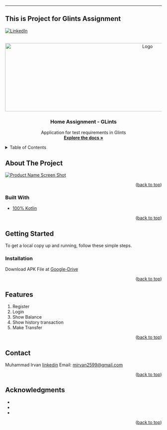 -----------------------
This is Project for Glints Assignment
-------------------------------------
<div id="top"></div>

[![LinkedIn][linkedin-shield]][linkedin-url]



<!-- PROJECT LOGO -->
<br />
<div align="center">
  <a href="https://www.ocbcnisp.com/">
    <img src="https://upload.wikimedia.org/wikipedia/commons/thumb/5/54/OCBC_Bank_logo.png/1200px-OCBC_Bank_logo.png" alt="Logo" width="900" height="220">
  </a>

<h3 align="center">Home Assignment - GLints</h3>

  <p align="center">
    Application for test requirements in Glints
    <br />
    <a href="https://github.com/mirvn/HomeAssignment_Glints"><strong>Explore the docs »</strong></a>
    <br />
  </p>
</div>


<!-- TABLE OF CONTENTS -->
<details>
  <summary>Table of Contents</summary>
  <ol>
    <li>
      <a href="#about-the-project">About The Project</a>
      <ul>
        <li><a href="#built-with">Built With</a></li>
      </ul>
    </li>
    <li>
      <a href="#getting-started">Getting Started</a>
      <ul>
        <li><a href="#prerequisites">Prerequisites</a></li>
        <li><a href="#installation">Installation</a></li>
      </ul>
    </li>
    <li><a href="#usage">Usage</a></li>
    <li><a href="#roadmap">Roadmap</a></li>
    <li><a href="#contact">Contact</a></li>
  </ol>
</details>



<!-- ABOUT THE PROJECT -->
## About The Project

[![Product Name Screen Shot][product-screenshot]](https://example.com)

<p align="right">(<a href="#top">back to top</a>)</p>



### Built With

* [100% Kotlin](https://kotlinlang.org/)

<p align="right">(<a href="#top">back to top</a>)</p>


<!-- GETTING STARTED -->
## Getting Started

To get a local copy up and running, follow these simple steps.

### Installation

Download APK File at 
[Google-Drive](https://drive.google.com/file/d/17oKUmdmrsE4Sr3JB5XKU21OmOz96g-AU/view?usp=sharing)

<p align="right">(<a href="#top">back to top</a>)</p>



<!-- USAGE EXAMPLES -->
## Features

1. Register
2. Login
3. Show Balance
4. Show history transaction
5. Make Transfer
<p align="right">(<a href="#top">back to top</a>)</p>


<!-- CONTACT -->
## Contact

Muhammad Irvan 
[linkedin](https://linkedin.com/in/mirvn) 
Email: mirvan2599@gmail.com
<p align="right">(<a href="#top">back to top</a>)</p>



<!-- ACKNOWLEDGMENTS -->
## Acknowledgments

* []()
* []()
* []()

<p align="right">(<a href="#top">back to top</a>)</p>



<!-- MARKDOWN LINKS & IMAGES -->
<!-- https://www.markdownguide.org/basic-syntax/#reference-style-links -->
[contributors-shield]: https://img.shields.io/github/contributors/github_username/repo_name.svg?style=for-the-badge
[contributors-url]: https://github.com/github_username/repo_name/graphs/contributors
[forks-shield]: https://img.shields.io/github/forks/github_username/repo_name.svg?style=for-the-badge
[forks-url]: https://github.com/github_username/repo_name/network/members
[stars-shield]: https://img.shields.io/github/stars/github_username/repo_name.svg?style=for-the-badge
[stars-url]: https://github.com/github_username/repo_name/stargazers
[issues-shield]: https://img.shields.io/github/issues/github_username/repo_name.svg?style=for-the-badge
[issues-url]: https://github.com/github_username/repo_name/issues
[license-shield]: https://img.shields.io/github/license/github_username/repo_name.svg?style=for-the-badge
[license-url]: https://github.com/github_username/repo_name/blob/master/LICENSE.txt
[linkedin-shield]: https://img.shields.io/badge/-LinkedIn-black.svg?style=for-the-badge&logo=linkedin&colorB=555
[linkedin-url]: https://linkedin.com/in/mirvn
[product-screenshot]: https://i.ibb.co/DQ00Fvx/Untitled-design-resize.png
